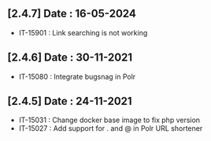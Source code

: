 ## [2.4.7] Date : 16-05-2024
- IT-15901 : Link searching is not working

## [2.4.6] Date : 30-11-2021
- IT-15080 : Integrate bugsnag in Polr

## [2.4.5] Date : 24-11-2021
- IT-15031 : Change docker base image to fix php version
- IT-15027 : Add support for . and @ in Polr URL shortener